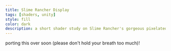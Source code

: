 ```yaml
---
title: Slime Rancher Display
tags: [shaders, unity]
style: fill
color: dark
description: a short shader study on Slime Rancher's gorgeous pixelated displays - replicating the effect in Unity w/ Amplify
---
```


porting this over soon (please don't hold your breath too much)!